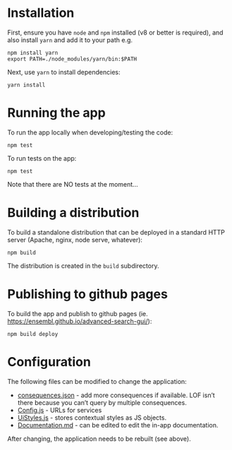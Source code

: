 Installation
============
First, ensure you have `node` and `npm` installed (v8 or better is required), and also install `yarn` and add it to your path e.g.
```
npm install yarn
export PATH=./node_modules/yarn/bin:$PATH
```

Next, use `yarn` to install dependencies:
```
yarn install
```

Running the app
===============
To run the app locally when developing/testing the code:
```
npm test
```

To run tests on the app:
```
npm test
```
Note that there are NO tests at the moment...

Building a distribution
=======================
To build a standalone distribution that can be deployed in a standard HTTP server (Apache, nginx, node serve, whatever):
```
npm build
```
The distribution is created in the `build` subdirectory.

Publishing to github pages
==========================
To build the app and publish to github pages (ie. https://ensembl.github.io/advanced-search-gui/):
```
npm build deploy
```

Configuration
=============
The following files can be modified to change the application:
- [consequences.json](./src/consequences.json) - add more consequences if available. LOF isn’t there because you can’t query by multiple consequences. 
- [Config.js](src/Config.js) - URLs for services
- [UiStyles.js](src/UI/UiStyles.js) - stores contextual styles as JS objects.
- [Documentation.md](src/Documentation.md) - can be edited to edit the in-app documentation.

After changing, the application needs to be rebuilt (see above).
